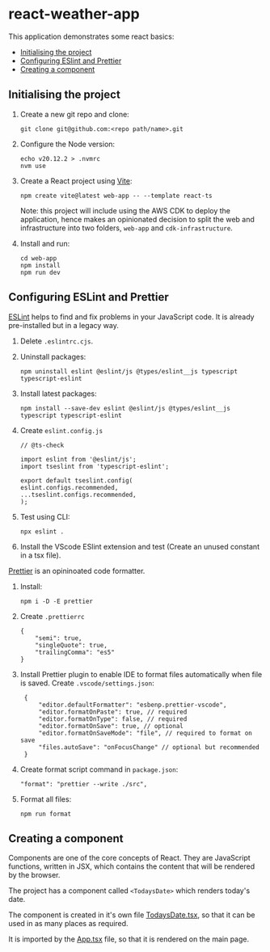 # react-weather-app

This application demonstrates some react basics:

- [Initialising the project](#initialising-the-project)
- [Configuring ESlint and Prettier](#configuring-eslint-and-prettier)
- [Creating a component](#creating-a-component)

## Initialising the project

1. Create a new git repo and clone:
   ```
   git clone git@github.com:<repo path/name>.git
   ```
1. Configure the Node version:
   ```
   echo v20.12.2 > .nvmrc
   nvm use
   ```
1. Create a React project using [Vite](https://vitejs.dev/):

   ```
   npm create vite@latest web-app -- --template react-ts
   ```

   Note: this project will include using the AWS CDK to deploy the application, hence makes an opinionated decision to split the web and infrastructure into two folders, `web-app` and `cdk-infrastructure`.

1. Install and run:
   ```
   cd web-app
   npm install
   npm run dev
   ```

## Configuring ESLint and Prettier

[ESLint](https://eslint.org/) helps to find and fix problems in your JavaScript code. It is already pre-installed but in a legacy way.

1. Delete `.eslintrc.cjs`.

1. Uninstall packages:
   ```
   npm uninstall eslint @eslint/js @types/eslint__js typescript typescript-eslint
   ```
1. Install latest packages:
   ```
   npm install --save-dev eslint @eslint/js @types/eslint__js typescript typescript-eslint
   ```
1. Create `eslint.config.js`

   ```
   // @ts-check

   import eslint from '@eslint/js';
   import tseslint from 'typescript-eslint';

   export default tseslint.config(
   eslint.configs.recommended,
   ...tseslint.configs.recommended,
   );
   ```

1. Test using CLI:
   ```
   npx eslint .
   ```
1. Install the VScode ESlint extension and test (Create an unused constant in a tsx file).

[Prettier](https://prettier.io/) is an opininoated code formatter.

1. Install:

   ```
   npm i -D -E prettier
   ```

1. Create `.prettierrc`
   ```
   {
       "semi": true,
       "singleQuote": true,
       "trailingComma": "es5"
   }
   ```
1. Install Prettier plugin to enable IDE to format files automatically when file is saved. Create `.vscode/settings.json`:
   ```
    {
        "editor.defaultFormatter": "esbenp.prettier-vscode",
        "editor.formatOnPaste": true, // required
        "editor.formatOnType": false, // required
        "editor.formatOnSave": true, // optional
        "editor.formatOnSaveMode": "file", // required to format on save
        "files.autoSave": "onFocusChange" // optional but recommended
    }
   ```
1. Create format script command in `package.json`:
   ```
   "format": "prettier --write ./src",
   ```
1. Format all files:
   ```
   npm run format
   ```

## Creating a component

Components are one of the core concepts of React. They are JavaScript functions, written in JSX, which contains the content that will be rendered by the browser.

The project has a component called `<TodaysDate>` which renders today's date.

The component is created in it's own file [TodaysDate.tsx](/web-app/src/TodaysDate.tsx), so that it can be used in as many places as required.

It is imported by the [App.tsx](/web-app/src/App.tsx) file, so that it is rendered on the main page.
